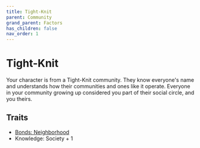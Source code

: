 ```yaml
---
title: Tight-Knit
parent: Community
grand_parent: Factors
has_children: false
nav_order: 1
---
```


# Tight-Knit

Your character is from a Tight-Knit community. They know everyone's name and understands how their communities and ones like it operate. Everyone in your community growing up considered you part of their social circle, and you theirs.

## Traits

* [Bonds: Neighborhood](/cosmos/Factors/Traits/Bonds)
* Knowledge: Society + 1

